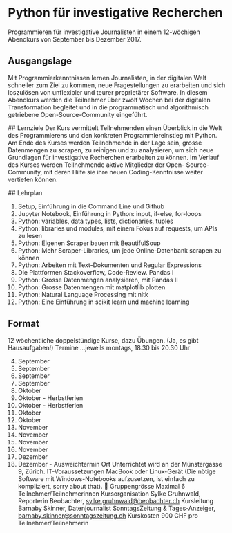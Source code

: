 # Python für investigative Recherchen

Programmieren für investigative Journalisten in einem 12-wöchigen Abendkurs von
September bis Dezember 2017.

## Ausgangslage
Mit Programmierkenntnissen lernen Journalisten, in der digitalen Welt schneller
zum Ziel zu kommen, neue Fragestellungen zu erarbeiten und sich loszulösen von
unflexibler und teurer proprietärer Software. In diesem Abendkurs werden die
Teilnehmer über zwölf Wochen bei der digitalen Transformation begleitet und in
die programmatisch und algorithmisch getriebene Open-Source-Community
eingeführt.

## Lernziele
Der Kurs vermittelt Teilnehmenden einen Überblick in die Welt des Programmierens
und den konkreten Programmiereinstieg mit Python. Am Ende des Kurses werden
Teilnehmende in der Lage sein, grosse Datenmengen zu scrapen, zu reinigen und zu
analysieren, um sich neue Grundlagen für investigative Recherchen erarbeiten zu
können. Im Verlauf des Kurses werden Teilnehmende aktive Mitglieder der Open-
Source-Community, mit deren Hilfe sie ihre neuen Coding-Kenntnisse weiter
vertiefen können.

## Lehrplan
1. Setup, Einführung in die Command Line und Github
2. Jupyter Notebook, Einführung in Python: input, if-else, for-loops
3. Python: variables, data types, lists, dictionaries, tuples
4. Python: libraries und modules, mit einem Fokus auf requests, um APIs zu lesen
5. Python: Eigenen Scraper bauen mit BeautifulSoup
6. Python: Mehr Scraper-Libraries, um jede Online-Datenbank scrapen zu können
7. Python: Arbeiten mit Text-Dokumenten und Regular Expressions
8. Die Plattformen Stackoverflow, Code-Review. Pandas I
9. Python: Grosse Datenmengen analysieren, mit Pandas II
10. Python: Grosse Datenmengen mit matplotlib plotten
11. Python: Natural Language Processing mit nltk
12. Python: Eine Einführung in scikit learn und machine learning

## Format
12 wöchentliche doppelstündige Kurse, dazu Übungen. (Ja, es gibt Hausaufgaben!)
Termine
...jeweils montags, 18.30 bis 20.30 Uhr

4. September
11. September
18. September
25. September
1. Oktober
9. Oktober - Herbstferien
16. Oktober - Herbstferien
23. Oktober
30. Oktober
6. November
13. November
20. November
27. November
4. Dezember
11. Dezember - Ausweichtermin
Ort
Unterrichtet wird an der Münstergasse 9, Zürich.
IT-Voraussetzungen
MacBook oder Linux-Gerät (Die nötige Software mit Windows-Notebooks aufzusetzen, ist einfach zu kompliziert, sorry about that).

Gruppengrösse
Maximal 6 Teilnehmer/Teilnehmerinnen
Kursorganisation
Sylke Gruhnwald, Reporterin Beobachter, sylke.gruhnwald@beobachter.ch
Kursleitung
Barnaby Skinner, Datenjournalist SonntagsZeitung & Tages-Anzeiger, barnaby.skinner@sonntagszeitung.ch
Kurskosten
900 CHF pro Teilnehmer/Teilnehmerin
